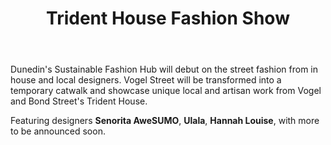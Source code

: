 ﻿---
layout: post
title:  "Trident House Fashion Show"
permalink: /tridenthouse/
category: activity
images: 
  - url: "/assets/posts/"
---

Dunedin's Sustainable Fashion Hub will debut on the street fashion from in house and local designers. Vogel Street will be transformed into a temporary catwalk and showcase unique local and artisan work from Vogel and Bond Street's Trident House. 

Featuring designers __Senorita AweSUMO__, __Ulala__, __Hannah Louise__, with more to be announced soon.
